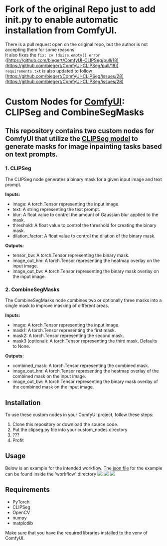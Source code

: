 # Fork of the original Repo just to add __init__.py to enable automatic installation from ComfyUI.
There is a pull request open on the original repo, but the author is not accepting them for some reasons. <br/>
It also fixes the `fix: cv !dsize.empty() error` ([https://github.com/biegert/ComfyUI-CLIPSeg/pull/18](https://github.com/biegert/ComfyUI-CLIPSeg/pull/18)) <br/>
`requirements.txt` is also updated to follow [https://github.com/biegert/ComfyUI-CLIPSeg/issues/28](https://github.com/biegert/ComfyUI-CLIPSeg/issues/28)

# Custom Nodes for [ComfyUI](https://github.com/comfyanonymous/ComfyUI): CLIPSeg and CombineSegMasks
## This repository contains two custom nodes for ComfyUI that utilize the [CLIPSeg model](https://huggingface.co/docs/transformers/main/en/model_doc/clipseg) to generate masks for image inpainting tasks based on text prompts.


### 1. CLIPSeg
The CLIPSeg node generates a binary mask for a given input image and text prompt.

**Inputs:**

- image: A torch.Tensor representing the input image.
- text: A string representing the text prompt.
- blur: A float value to control the amount of Gaussian blur applied to the mask.
- threshold: A float value to control the threshold for creating the binary mask.
- dilation_factor: A float value to control the dilation of the binary mask.

**Outputs:**

- tensor_bw: A torch.Tensor representing the binary mask.
- image_out_hm: A torch.Tensor representing the heatmap overlay on the input image.
- image_out_bw: A torch.Tensor representing the binary mask overlay on the input image.

### 2. CombineSegMasks
The CombineSegMasks node combines two or optionally three masks into a single mask to improve masking of different areas.

**Inputs:**

- image: A torch.Tensor representing the input image.
- mask1: A torch.Tensor representing the first mask.
- mask2: A torch.Tensor representing the second mask.
- mask3 (optional): A torch.Tensor representing the third mask. Defaults to None.

**Outputs:**

- combined_mask: A torch.Tensor representing the combined mask.
- image_out_hm: A torch.Tensor representing the heatmap overlay of the combined mask on the input image.
- image_out_bw: A torch.Tensor representing the binary mask overlay of the combined mask on the input image.


## Installation
To use these custom nodes in your ComfyUI project, follow these steps:

1. Clone this repository or download the source code.
2. Put the clipseg.py file into your custom_nodes directory
3. ???
4. Profit


## Usage
Below is an example for the intended workflow. The [json file](https://github.com/biegert/ComfyUI-CLIPSeg/blob/main/workflow/inpaint_CLIPSeg.json) for the example can be found inside the 'workflow' directory 
![](https://github.com/biegert/ComfyUI-CLIPSeg/blob/main/workflow/workflow_0.png?raw=true)
![](https://github.com/biegert/ComfyUI-CLIPSeg/blob/main/workflow/workflow_1.png?raw=true)
![](https://github.com/biegert/ComfyUI-CLIPSeg/blob/main/workflow/workflow_2.png?raw=true)

## Requirements
- PyTorch
- CLIPSeg
- OpenCV
- numpy
- matplotlib

Make sure that you have the required libraries installed to the venv of ComfyUI.
